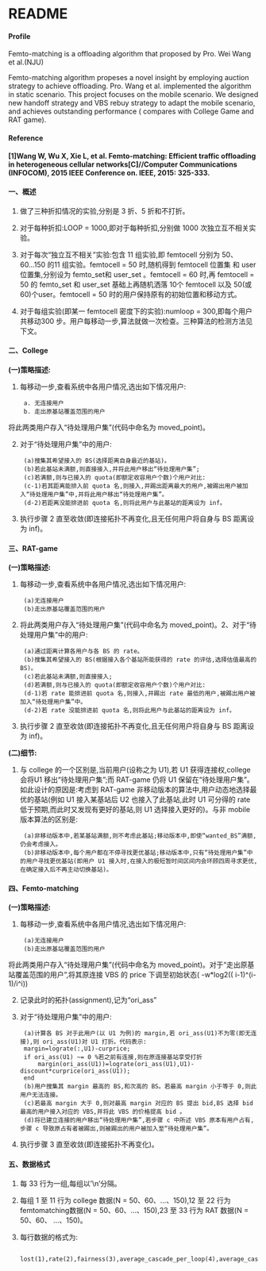 README
================

#### Profile

Femto-matching is a offloading algorithm that proposed by Pro. Wei Wang et al.(NJU)

Femto-matching algorithm propeses a novel insight by employing auction strategy to achieve offloading. Pro. Wang et al. implemented the algorithm in static scenario. This project focuses on the mobile scenario. We designed new handoff strategy and VBS rebuy strategy to adapt the mobile scenario, and achieves outstanding performance ( compares with College Game and RAT game).

#### Reference

**[1]Wang W, Wu X, Xie L, et al. Femto-matching: Efficient traffic offloading in heterogeneous cellular networks[C]//Computer Communications (INFOCOM), 2015 IEEE Conference on. IEEE, 2015: 325-333.**


#### 一、概述

1. 做了三种折扣情况的实验,分别是 3 折、5 折和不打折。

2. 对于每种折扣:LOOP = 1000,即对于每种折扣,分别做 1000 次独立互不相关实验。

3. 对于每次“独立互不相关”实验:包含 11 组实验,即 femtocell 分别为 50、60...150 的11 组实验。femtocell = 50 时,随机得到 femtocell 位置集 和 user 位置集,分别设为 femto_set和 user_set 。femtocell = 60 时,再 femtocell = 50 的 femto_set 和 user_set 基础上再随机洒落 10个 femtocell 以及 50(或 60)个user。femtocell = 50 时的用户保持原有的初始位置和移动方式。

4. 对于每组实验(即某一 femtocell 密度下的实验):numloop = 300,即每个用户共移动300 步。用户每移动一步,算法就做一次检查。三种算法的检测方法见下文。

#### 二、College

**(一)策略描述:**

1. 每移动一步,查看系统中各用户情况,选出如下情况用户:

		a. 无连接用户
		b. 走出原基站覆盖范围的用户

将此两类用户存入“待处理用户集”(代码中命名为 moved_point)。

2. 对于“待处理用户集”中的用户:

		(a)搜集其希望接入的 BS(选择距离自身最近的基站)。
		(b)若此基站未满额,则直接接入,并将此用户移出“待处理用户集”;
		(c)若满额,则与已接入的 quota(即额定收容用户个数)个用户对比:
		(c-1)若其距离能排入前 quota 名,则接入,并踢出距离最大的用户,被踢出用户被加入“待处理用户集”中,并将此用户移出“待处理用户集”。
		(d-2)若距离没能排进前 quota 名,则将此用户与此基站的距离设为 inf。

3. 执行步骤 2 直至收敛(即连接拓扑不再变化,且无任何用户将自身与 BS 距离设为 inf)。

#### 三、RAT-game

**(一)策略描述:**

1. 每移动一步,查看系统中各用户情况,选出如下情况用户:

		(a)无连接用户
		(b)走出原基站覆盖范围的用户

2. 将此两类用户存入“待处理用户集”(代码中命名为 moved_point)。2、对于“待处理用户集”中的用户:

		(a)通过距离计算各用户与各 BS 的 rate。
		(b)搜集其希望接入的 BS(根据接入各个基站所能获得的 rate 的评估,选择估值最高的 BS)。
		(c)若此基站未满额,则直接接入;
		(d)若满额,则与已接入的 quota(即额定收容用户个数)个用户对比:
		(d-1)若 rate 能排进前 quota 名,则接入,并踢出 rate 最低的用户,被踢出用户被加入“待处理用户集”中。
        (d-2)若 rate 没能排进前 quota 名,则将此用户与此基站的距离设为 inf。

3. 执行步骤 2 直至收敛(即连接拓扑不再变化,且无任何用户将自身与 BS 距离设为 inf)。

**(二)细节:**

1. 与 college 的一个区别是,当前用户(设称之为 U1),若 U1 获得连接权,college 会将U1 移出“待处理用户集”;而 RAT-game 仍将 U1 保留在“待处理用户集”。如此设计的原因是:考虑到 RAT-game 非移动版本的算法中,用户动态地选择最优的基站(例如 U1 接入某基站后 U2 也接入了此基站,此时 U1 可分得的 rate 低于预期,而此时又发现有更好的基站,则 U1 选择接入更好的)。与非 mobile 版本算法的区别是:

		(a)非移动版本中,若某基站满额,则不考虑此基站;移动版本中,即使“wanted_BS”满额,仍会考虑接入。
		(b)非移动版本中,每个用户都在不停寻找更优基站;移动版本中,只有“待处理用户集”中的用户寻找更优基站(即用户 U1 接入时,在接入的极短暂时间区间内会环顾四周寻求更优,在确定接入后不再主动切换基站)。

#### 四、Femto-matching

**(一)策略描述:**

1. 每移动一步,查看系统中各用户情况,选出如下情况用户:

		(a)无连接用户
		(b)走出原基站覆盖范围的用户

将此两类用户存入“待处理用户集”(代码中命名为 moved_point)。对于“走出原基站覆盖范围的用户”,将其原连接 VBS 的 price 下调至初始状态( -w*log2(( i-1)^(i-1)/i^i))

2. 记录此时的拓扑(assignment),记为“ori_ass”

3. 对于“待处理用户集”中的用户:

		(a)计算各 BS 对于此用户(以 U1 为例)的 margin,若 ori_ass(U1)不为零(即无连接),则 ori_ass(U1)对 U1 打折。代码表示:
		margin=lograte(:,U1)-curprice;
		if ori_ass(U1) ~= 0 %若之前有连接,则在原连接基站享受打折
			margin(ori_ass(U1))=lograte(ori_ass(U1),U1)-discount*curprice(ori_ass(U1));
		end
		(b)用户搜集其 margin 最高的 BS,和次高的 BS。若最高 margin 小于等于 0,则此用户无法连接。
		(c)若最高 margin 大于 0,则对最高 margin 对应的 BS 提出 bid,BS 选择 bid 最高的用户接入对应的 VBS,并将此 VBS 的价格提高 bid 。
		(d)将已建立连接的用户移出“待处理用户集”,若步骤 c 中所述 VBS 原本有用户占有,步骤 c 导致原占有者被踢出,则被踢出的用户被加入至“待处理用户集”。

4. 执行步骤 3 直至收敛(即连接拓扑不再变化)。

#### 五、数据格式

1. 每 33 行为一组,每组以’\n’分隔。
2. 每组 1 至 11 行为 college 数据(N = 50、60、...、150),12 至 22 行为 femtomatching数据(N = 50、60、...、150),23 至 33 行为 RAT 数据(N = 50、60、
...、150)。
3. 每行数据的格式为:

		lost(1),rate(2),fairness(3),average_cascade_per_loop(4),average_cascade_per_chain(5),average_cascade_per_comer(6)

